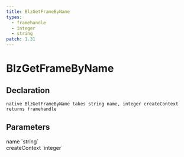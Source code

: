 ```yaml
---
title: BlzGetFrameByName
types:
  - framehandle
  - integer
  - string
patch: 1.31
---
```


# BlzGetFrameByName

## Declaration

```
native BlzGetFrameByName takes string name, integer createContext returns framehandle
```

## Parameters
<dl>
  <dt>name `string`</dt>
  <dd></dd>

  <dt>createContext `integer`</dt>
  <dd></dd>
</dl>